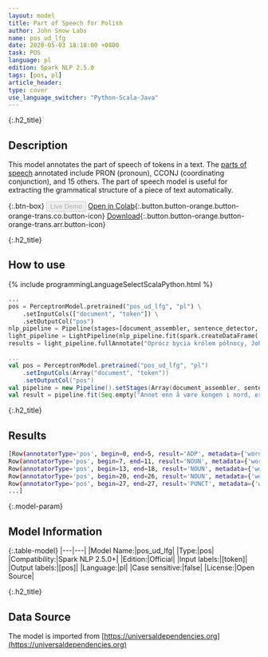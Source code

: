 ```yaml
---
layout: model
title: Part of Speech for Polish
author: John Snow Labs
name: pos_ud_lfg
date: 2020-05-03 18:18:00 +0800
task: POS
language: pl
edition: Spark NLP 2.5.0
tags: [pos, pl]
article_header:
type: cover
use_language_switcher: "Python-Scala-Java"
---
```


{:.h2_title}
## Description
This model annotates the part of speech of tokens in a text. The [parts of speech](https://universaldependencies.org/u/pos/) annotated include PRON (pronoun), CCONJ (coordinating conjunction), and 15 others. The part of speech model is useful for extracting the grammatical structure of a piece of text automatically.

{:.btn-box}
<button class="button button-orange" disabled>Live Demo</button>
[Open in Colab](https://githubtocolab.com/JohnSnowLabs/spark-nlp-workshop/blob/2da56c087da53a2fac1d51774d49939e05418e57/tutorials/Certification_Trainings/Public/6.Playground_DataFrames.ipynb){:.button.button-orange.button-orange-trans.co.button-icon}
[Download](https://s3.amazonaws.com/auxdata.johnsnowlabs.com/public/models/pos_ud_lfg_pl_2.5.0_2.4_1588518541171.zip){:.button.button-orange.button-orange-trans.arr.button-icon}

{:.h2_title}
## How to use 

<div class="tabs-box" markdown="1">

{% include programmingLanguageSelectScalaPython.html %}

```python
...
pos = PerceptronModel.pretrained("pos_ud_lfg", "pl") \
    .setInputCols(["document", "token"]) \
    .setOutputCol("pos")
nlp_pipeline = Pipeline(stages=[document_assembler, sentence_detector, tokenizer, pos])
light_pipeline = LightPipeline(nlp_pipeline.fit(spark.createDataFrame([['']]).toDF("text")))
results = light_pipeline.fullAnnotate("Oprócz bycia królem północy, John Snow jest angielskim lekarzem i liderem w rozwoju anestezjologii i higieny medycznej.")
```

```scala
...
val pos = PerceptronModel.pretrained("pos_ud_lfg", "pl")
    .setInputCols(Array("document", "token"))
    .setOutputCol("pos")
val pipeline = new Pipeline().setStages(Array(document_assembler, sentence_detector, tokenizer, pos))
val result = pipeline.fit(Seq.empty["Annet enn å være kongen i nord, er John Snow en engelsk lege og en leder innen utvikling av anestesi og medisinsk hygiene."].toDS.toDF("text")).transform(data)
```
</div>

{:.h2_title}
## Results

```bash
[Row(annotatorType='pos', begin=0, end=5, result='ADP', metadata={'word': 'Oprócz'}),
Row(annotatorType='pos', begin=7, end=11, result='NOUN', metadata={'word': 'bycia'}),
Row(annotatorType='pos', begin=13, end=18, result='NOUN', metadata={'word': 'królem'}),
Row(annotatorType='pos', begin=20, end=26, result='NOUN', metadata={'word': 'północy'}),
Row(annotatorType='pos', begin=27, end=27, result='PUNCT', metadata={'word': ','}),
...]
```

{:.model-param}
## Model Information

{:.table-model}
|---|---|
|Model Name:|pos_ud_lfg|
|Type:|pos|
|Compatibility:|Spark NLP 2.5.0+|
|Edition:|Official|
|Input labels:|[token]|
|Output labels:|[pos]|
|Language:|pl|
|Case sensitive:|false|
|License:|Open Source|

{:.h2_title}
## Data Source
The model is imported from [https://universaldependencies.org](https://universaldependencies.org)